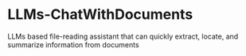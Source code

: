 # LLMs-ChatWithDocuments
LLMs based file-reading assistant that can quickly extract,  locate, and summarize information from documents
